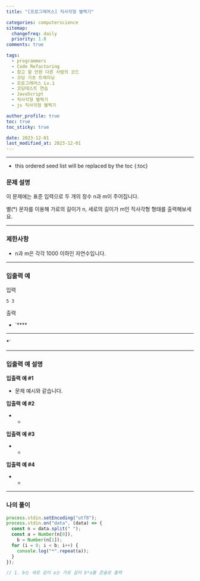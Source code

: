 ```yaml
---
title: "[프로그래머스] 직사각형 별찍기"

categories: computerscience
sitemap:
  changefreq: daily
  priority: 1.0
comments: true

tags:
  - programmers
  - Code Refactoring
  - 참고 할 만한 다른 사람의 코드
  - 코딩 기초 트레이닝
  - 프로그래머스 Lv.1
  - 코딩테스트 연습
  - JavaScript
  - 직사각형 별찍기
  - js 직사각형 별찍기

author_profile: true
toc: true
toc_sticky: true

date: 2023-12-01
last_modified_at: 2023-12-01
---
```


---

<!-- prettier-ignore -->
* this ordered seed list will be replaced by the toc 
{:toc}

### 문제 설명

이 문제에는 표준 입력으로 두 개의 정수 n과 m이 주어집니다.

별(\*) 문자를 이용해 가로의 길이가 n, 세로의 길이가 m인 직사각형 형태를 출력해보세요.

---

### 제한사항

- n과 m은 각각 1000 이하인 자연수입니다.

---

### 입출력 예

입력

`5 3`

출력

- `\*\*\*\*

---

**\***`

---

### 입출력 예 설명

**입출력 예 #1**

- 문제 예시와 같습니다.

**입출력 예 #2**

- -

**입출력 예 #3**

- -

**입출력 예 #4**

- -

---

### 나의 풀이

```jsx
process.stdin.setEncoding("utf8");
process.stdin.on("data", (data) => {
  const n = data.split(" ");
  const a = Number(n[0]),
    b = Number(n[1]);
  for (i = 0; i < b; i++) {
    console.log("*".repeat(a));
  }
});

// 1. b는 세로 길이 a는 가로 길이 b*a를 콘솔로 출력
```

